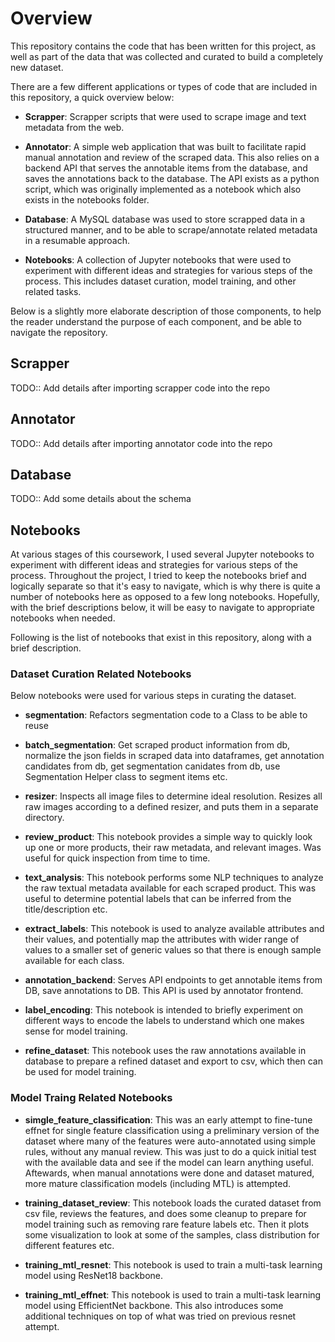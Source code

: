 # Overview

This repository contains the code that has been written for this project, as well as part of the data that was collected and curated to build a completely new dataset.

There are a few different applications or types of code that are included in this repository, a quick overview below:

- **Scrapper**: Scrapper scripts that were used to scrape image and text metadata from the web.

- **Annotator**: A simple web application that was built to facilitate rapid manual annotation and review of the scraped data. This also relies on a backend API that serves the annotable items from the database, and saves the annotations back to the database. The API exists as a python script, which was originally implemented as a notebook which also exists in the notebooks folder.

- **Database**: A MySQL database was used to store scrapped data in a structured manner, and to be able to scrape/annotate related metadata in a resumable approach.

- **Notebooks**: A collection of Jupyter notebooks that were used to experiment with different ideas and strategies for various steps of the process. This includes dataset curation, model training, and other related tasks.

Below is a slightly more elaborate description of those components, to help the reader understand the purpose of each component, and be able to navigate the repository.


## Scrapper

TODO:: Add details after importing scrapper code into the repo


## Annotator

TODO:: Add details after importing annotator code into the repo

## Database

TODO:: Add some details about the schema


## Notebooks

At various stages of this coursework, I used several Jupyter notebooks to experiment with different ideas and strategies for various steps of the process. Throughout the project, I tried to keep the notebooks brief and logically separate so that it's easy to navigate, which is why there is quite a number of notebooks here as opposed to a few long notebooks. Hopefully, with the brief descriptions below, it will be easy to navigate to appropriate notebooks when needed.

Following is the list of notebooks that exist in this repository, along with a brief description.

### Dataset Curation Related Notebooks

Below notebooks were used for various steps in curating the dataset.

- **segmentation**: Refactors segmentation code to a Class to be able to reuse

- **batch_segmentation**: 
	Get scraped product information from db, normalize the json fields in scraped data into dataframes, get annotation candidates from db, get segmentation canidates from db, use Segmentation Helper class to segment items etc.

- **resizer**:
	Inspects all image files to determine ideal resolution. Resizes all raw images according to a defined resizer, and puts them in a separate directory.

- **review_product**:
	This notebook provides a simple way to quickly look up one or more products, their raw metadata, and relevant images. Was useful for quick inspection from time to time.

- **text_analysis**:
	This notebook performs some NLP techniques to analyze the raw textual metadata available for each scraped product. This was useful to determine potential labels that can be inferred from the title/description etc. 

- **extract_labels**:
	This notebook is used to analyze available attributes and their values, and potentially map the attributes with wider range of values to a smaller set of generic values so that there is enough sample available for each class.

- **annotation_backend**:
	Serves API endpoints to get annotable items from DB, save annotations to DB. This API is used by annotator frontend.

- **label_encoding**:
	This notebook is intended to briefly experiment on different ways to encode the labels to understand which one makes sense for model training.

- **refine_dataset**:
	This notebook uses the raw annotations available in database to prepare a refined dataset and export to csv, which then can be used for model training.


### Model Traing Related Notebooks

- **simgle_feature_classification**:
	This was an early attempt to fine-tune effnet for single feature classification using a preliminary version of the dataset where many of the features were auto-annotated using simple rules, without any manual review. This was just to do a quick initial test with the available data and see if the model can learn anything useful. Aftewards, when manual annotations were done and dataset matured, more mature classification models (including MTL) is attempted.


- **training_dataset_review**:
	This notebook loads the curated dataset from csv file, reviews the features, and does some cleanup to prepare for model training such as removing rare feature labels etc. Then it plots some visualization to look at some of the samples, class distribution for different features etc.

- **training_mtl_resnet**:
	This notebook is used to train a multi-task learning model using ResNet18 backbone.

- **training_mtl_effnet**:
	This notebook is used to train a multi-task learning model using EfficientNet backbone. This also introduces some additional techniques on top of what was tried on previous resnet attempt.

